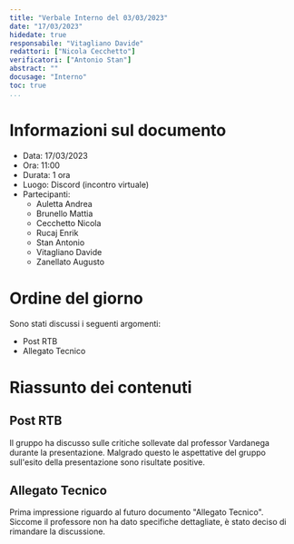 ```yaml
---
title: "Verbale Interno del 03/03/2023"
date: "17/03/2023"
hidedate: true
responsabile: "Vitagliano Davide"
redattori: ["Nicola Cecchetto"]
verificatori: ["Antonio Stan"]
abstract: ""
docusage: "Interno"
toc: true
...
```


# Informazioni sul documento

* Data: 17/03/2023
* Ora: 11:00
* Durata: 1 ora
* Luogo: Discord (incontro virtuale)
* Partecipanti:
  * Auletta Andrea
  * Brunello Mattia
  * Cecchetto Nicola
  * Rucaj Enrik
  * Stan Antonio
  * Vitagliano Davide
  * Zanellato Augusto

# Ordine del giorno

Sono stati discussi i seguenti argomenti:

* Post RTB
* Allegato Tecnico

# Riassunto dei contenuti

## Post RTB

Il gruppo ha discusso sulle critiche sollevate dal professor Vardanega durante la presentazione.
Malgrado questo le aspettative del gruppo sull'esito della presentazione sono risultate positive.

## Allegato Tecnico

Prima impressione riguardo al futuro documento "Allegato Tecnico".
Siccome il professore non ha dato specifiche dettagliate, è stato deciso di rimandare la discussione.
